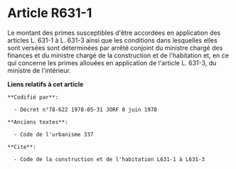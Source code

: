 # Article R631-1

Le montant des primes susceptibles d'être accordées en application des articles L. 631-1 à L. 631-3 ainsi que les conditions
dans lesquelles elles sont versées sont déterminées par arrêté conjoint du ministre chargé des finances et du ministre chargé
de la construction et de l'habitation et, en ce qui concerne les primes allouées en application de l'article L. 631-3, du
ministre de l'intérieur.

**Liens relatifs à cet article**

	**Codifié par**:

	  - Décret n°78-622 1978-05-31 JORF 8 juin 1978

	**Anciens textes**:

	  - Code de l'urbanisme 337

	**Cite**:

	  - Code de la construction et de l'habitation L631-1 à L631-3

